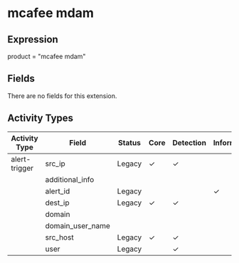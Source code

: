 mcafee mdam
===========

Expression
----------

product = "mcafee mdam"

Fields
------

There are no fields for this extension.

Activity Types
--------------

| Activity Type | Field            | Status | Core     | Detection | Informational |
| ------------- | ---------------- | ------ | -------- | --------- | ------------- |
| alert-trigger | src_ip           | Legacy | &#10003; | &#10003;  |               |
|               | additional_info  |        |          |           |               |
|               | alert_id         | Legacy |          |           | &#10003;      |
|               | dest_ip          | Legacy | &#10003; | &#10003;  |               |
|               | domain           |        |          |           |               |
|               | domain_user_name |        |          |           |               |
|               | src_host         | Legacy | &#10003; | &#10003;  |               |
|               | user             | Legacy |          | &#10003;  |               |

